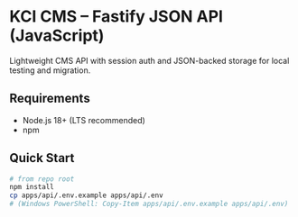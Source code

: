 # KCI CMS – Fastify JSON API (JavaScript)

Lightweight CMS API with session auth and JSON-backed storage for local testing and migration.

## Requirements
- Node.js 18+ (LTS recommended)
- npm

## Quick Start

```bash
# from repo root
npm install
cp apps/api/.env.example apps/api/.env
# (Windows PowerShell: Copy-Item apps/api/.env.example apps/api/.env)

